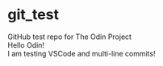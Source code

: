 # git_test
GitHub test repo for The Odin Project  
Hello Odin!  
I am testing VSCode and multi-line commits!
